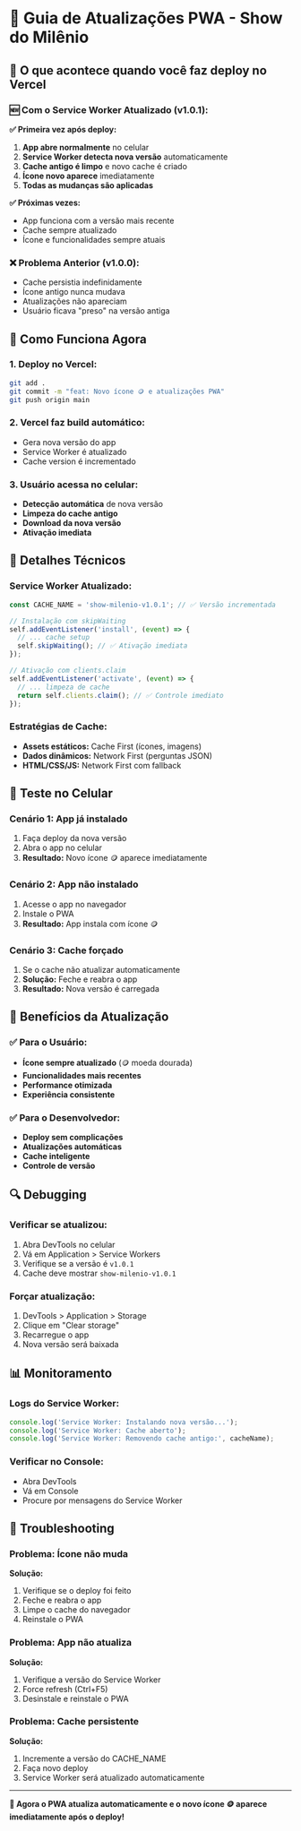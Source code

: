 # 🔄 Guia de Atualizações PWA - Show do Milênio

## 📱 O que acontece quando você faz deploy no Vercel

### **🆕 Com o Service Worker Atualizado (v1.0.1):**

**✅ Primeira vez após deploy:**
1. **App abre normalmente** no celular
2. **Service Worker detecta nova versão** automaticamente
3. **Cache antigo é limpo** e novo cache é criado
4. **Ícone novo aparece** imediatamente
5. **Todas as mudanças são aplicadas**

**✅ Próximas vezes:**
- App funciona com a versão mais recente
- Cache sempre atualizado
- Ícone e funcionalidades sempre atuais

### **❌ Problema Anterior (v1.0.0):**
- Cache persistia indefinidamente
- Ícone antigo nunca mudava
- Atualizações não apareciam
- Usuário ficava "preso" na versão antiga

## 🚀 Como Funciona Agora

### **1. Deploy no Vercel:**
```bash
git add .
git commit -m "feat: Novo ícone 🪙 e atualizações PWA"
git push origin main
```

### **2. Vercel faz build automático:**
- Gera nova versão do app
- Service Worker é atualizado
- Cache version é incrementado

### **3. Usuário acessa no celular:**
- **Detecção automática** de nova versão
- **Limpeza do cache antigo**
- **Download da nova versão**
- **Ativação imediata**

## 🔧 Detalhes Técnicos

### **Service Worker Atualizado:**
```javascript
const CACHE_NAME = 'show-milenio-v1.0.1'; // ✅ Versão incrementada

// Instalação com skipWaiting
self.addEventListener('install', (event) => {
  // ... cache setup
  self.skipWaiting(); // ✅ Ativação imediata
});

// Ativação com clients.claim
self.addEventListener('activate', (event) => {
  // ... limpeza de cache
  return self.clients.claim(); // ✅ Controle imediato
});
```

### **Estratégias de Cache:**
- **Assets estáticos:** Cache First (ícones, imagens)
- **Dados dinâmicos:** Network First (perguntas JSON)
- **HTML/CSS/JS:** Network First com fallback

## 📱 Teste no Celular

### **Cenário 1: App já instalado**
1. Faça deploy da nova versão
2. Abra o app no celular
3. **Resultado:** Novo ícone 🪙 aparece imediatamente

### **Cenário 2: App não instalado**
1. Acesse o app no navegador
2. Instale o PWA
3. **Resultado:** App instala com ícone 🪙

### **Cenário 3: Cache forçado**
1. Se o cache não atualizar automaticamente
2. **Solução:** Feche e reabra o app
3. **Resultado:** Nova versão é carregada

## 🎯 Benefícios da Atualização

### **✅ Para o Usuário:**
- **Ícone sempre atualizado** (🪙 moeda dourada)
- **Funcionalidades mais recentes**
- **Performance otimizada**
- **Experiência consistente**

### **✅ Para o Desenvolvedor:**
- **Deploy sem complicações**
- **Atualizações automáticas**
- **Cache inteligente**
- **Controle de versão**

## 🔍 Debugging

### **Verificar se atualizou:**
1. Abra DevTools no celular
2. Vá em Application > Service Workers
3. Verifique se a versão é `v1.0.1`
4. Cache deve mostrar `show-milenio-v1.0.1`

### **Forçar atualização:**
1. DevTools > Application > Storage
2. Clique em "Clear storage"
3. Recarregue o app
4. Nova versão será baixada

## 📊 Monitoramento

### **Logs do Service Worker:**
```javascript
console.log('Service Worker: Instalando nova versão...');
console.log('Service Worker: Cache aberto');
console.log('Service Worker: Removendo cache antigo:', cacheName);
```

### **Verificar no Console:**
- Abra DevTools
- Vá em Console
- Procure por mensagens do Service Worker

## 🚨 Troubleshooting

### **Problema: Ícone não muda**
**Solução:**
1. Verifique se o deploy foi feito
2. Feche e reabra o app
3. Limpe o cache do navegador
4. Reinstale o PWA

### **Problema: App não atualiza**
**Solução:**
1. Verifique a versão do Service Worker
2. Force refresh (Ctrl+F5)
3. Desinstale e reinstale o PWA

### **Problema: Cache persistente**
**Solução:**
1. Incremente a versão do CACHE_NAME
2. Faça novo deploy
3. Service Worker será atualizado automaticamente

---

**🎯 Agora o PWA atualiza automaticamente e o novo ícone 🪙 aparece imediatamente após o deploy!**
